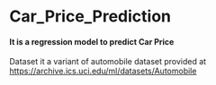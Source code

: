 # Car_Price_Prediction
#### It is a regression model to predict Car Price

Dataset it a variant of automobile dataset provided at https://archive.ics.uci.edu/ml/datasets/Automobile
